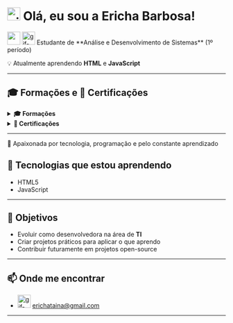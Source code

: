 # <img src="https://i.pinimg.com/originals/4f/4d/0d/4f4d0d012f26a14cba957da51a06a6bb.gif" alt="gif-estudante" width="30"/> Olá, eu sou a Ericha Barbosa!  

<img src="https://i.pinimg.com/736x/21/ea/3a/21ea3a62f7f6d20ef4630eb323daad6a.jpg" width="30"/> 
<img src="https://i.pinimg.com/originals/fd/7e/ea/fd7eead885ce1f0bba7cb2df6e3bf5c5.gif" alt="gif-estudante" width="30"/>  Estudante de **Análise e Desenvolvimento de Sistemas** (1º período)

💡 Atualmente aprendendo **HTML** e **JavaScript**  

---

## 🎓 Formações e 🏅 Certificações

<details>
  <summary><strong>🎓 Formações</strong></summary>

- **Técnico em Redes de computadores**  
  _Escola Tec. Estadual Professor Lucilo Ávila Pessoa. • 2020 — 2022 • Recife/PE_  
  **Destaques:** Monitora do Laboratório de Informática
</details>

<details>
  <summary><strong>🏅 Certificações</strong></summary>
</details>

---

📌 Apaixonada por tecnologia, programação e pelo constante aprendizado  

## 🚀 Tecnologias que estou aprendendo  
- HTML5  
- JavaScript  

---

## 🎯 Objetivos  
- Evoluir como desenvolvedora na área de **TI**  
- Criar projetos práticos para aplicar o que aprendo  
- Contribuir futuramente em projetos open-source  

---

## 📫 Onde me encontrar  
- <img src="https://i.pinimg.com/originals/03/78/f0/0378f01f2ace7b84bf01c7bb28b50df1.gif" alt="gif-estudante" width="30"/> erichataina@gmail.com

---
